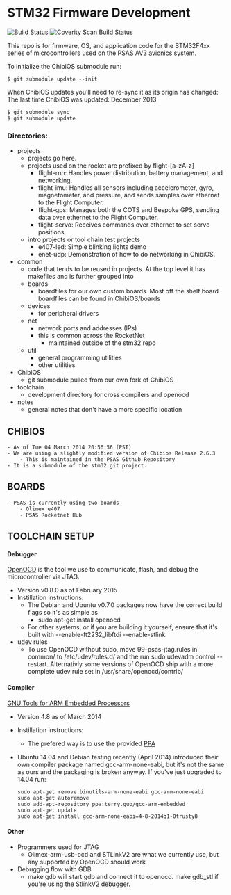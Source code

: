 # STM32 Firmware Development

[![Build Status](https://travis-ci.org/psas/stm32.png)](https://travis-ci.org/psas/stm32)
[![Coverity Scan Build Status](https://scan.coverity.com/projects/1787/badge.svg)](https://scan.coverity.com/projects/1787)

This repo is for firmware, OS, and application code for the STM32F4xx series of microcontrollers used on the PSAS AV3 avionics system.

To initialize the ChibiOS submodule run:

    $ git submodule update --init

When ChibiOS updates you'll need to re-sync it as its origin has changed:
The last time ChibiOS was updated: December 2013

    $ git submodule sync
    $ git submodule update

### Directories:

 - projects
   - projects go here. 
   - projects used on the rocket are prefixed by flight-[a-zA-z]
       - flight-rnh: Handles power distribution, battery management, and networking.
       - flight-imu: Handles all sensors including accelerometer, gyro, magnetometer, and pressure, and sends samples over ethernet to the Flight Computer.
       - flight-gps: Manages both the COTS and Bespoke GPS, sending data over ethernet to the Flight Computer.
       - flight-servo: Receives commands over ethernet to set servo positions.
   - intro projects or tool chain test projects
       - e407-led: Simple blinking lights demo
       - enet-udp: Demonstration of how to do networking in ChibiOS.
 - common
   - code that tends to be reused in projects. At the top level it has makefiles and
     is further grouped into
   - boards
     - boardfiles for our own custom boards. Most off the shelf board boardfiles
       can be found in ChibiOS/boards
   - devices
     - for peripheral drivers
   - net
     - network ports and addresses (IPs)
     - this is common across the RocketNet
        - maintained outside of the stm32 repo
   - util
     - general programming utilities
     - other utilities 
 - ChibiOS
   - git submodule pulled from our own fork of ChibiOS
 - toolchain
    - development directory for cross compilers and openocd
 - notes
    - general notes that don't have a more specific location
    


## CHIBIOS
    - As of Tue 04 March 2014 20:56:56 (PST)
    - We are using a slightly modified version of Chibios Release 2.6.3
        - This is maintained in the PSAS Github Repository
    - It is a submodule of the stm32 git project.

## BOARDS
    - PSAS is currently using two boards
        - Olimex e407
        - PSAS Rocketnet Hub

## TOOLCHAIN SETUP
#### Debugger
[OpenOCD](http://openocd.sourceforge.net/) is the tool we use to communicate, flash, and debug the microcontroller via JTAG.
  - Version v0.8.0 as of February 2015
  - Instillation instructions:
    - The Debian and Ubuntu v0.7.0 packages now have the correct build flags so it's as simple as
      - sudo apt-get install openocd
    - For other systems, or if you are building it yourself, ensure that it's built with --enable-ft2232\_libftdi --enable-stlink
  - udev rules
    - To use OpenOCD without sudo, move 99-psas-jtag.rules in common/ to /etc/udev/rules.d/ and the run sudo udevadm control --restart.
      Alternativly some versions of OpenOCD ship with a more complete udev rule set in /usr/share/openocd/contrib/

#### Compiler
[GNU Tools for ARM Embedded Processors](https://launchpad.net/gcc-arm-embedded)
  - Version 4.8 as of March 2014
  - Instillation instructions:
    - The prefered way is to use the provided [PPA](https://launchpad.net/~terry.guo/+archive/gcc-arm-embedded)
  - Ubuntu 14.04 and Debian testing recently (April 2014) introduced their own compiler package named gcc-arm-none-eabi, but it's not the same
    as ours and the packaging is broken anyway. If you've just upgraded to 14.04 run:

    ```
    sudo apt-get remove binutils-arm-none-eabi gcc-arm-none-eabi
    sudo apt-get autoremove
    sudo add-apt-repository ppa:terry.guo/gcc-arm-embedded
    sudo apt-get update
    sudo apt-get install gcc-arm-none-eabi=4-8-2014q1-0trusty8
    ```
    
#### Other
 - Programmers used for JTAG
   - Olimex-arm-usb-ocd and STLinkV2 are what we currently use, but any supported by OpenOCD should work
 - Debugging flow with GDB
   - make gdb will start gdb and connect it to openocd. make gdb_stl if you're using the StlinkV2 debugger.
